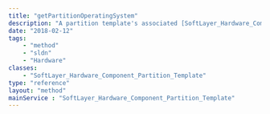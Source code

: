 ```yaml
---
title: "getPartitionOperatingSystem"
description: "A partition template's associated [SoftLayer_Hardware_Component_Partition_OperatingSystem](/reference/datatypes/SoftLayer_Hardware_Component_Partition_OperatingSystem)."
date: "2018-02-12"
tags:
    - "method"
    - "sldn"
    - "Hardware"
classes:
    - "SoftLayer_Hardware_Component_Partition_Template"
type: "reference"
layout: "method"
mainService : "SoftLayer_Hardware_Component_Partition_Template"
---
```

